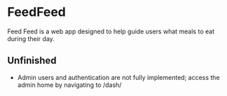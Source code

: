 # FeedFeed
Feed Feed is a web app designed to help guide users what meals to eat during their day.

## Unfinished
- Admin users and authentication are not fully implemented; access the admin home by navigating to /dash/
